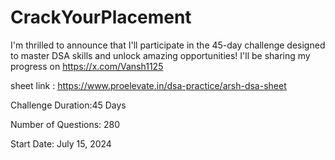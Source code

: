 # CrackYourPlacement

I'm thrilled to announce that I'll participate in the 45-day challenge designed to master DSA skills and unlock amazing opportunities! I'll be sharing my progress on https://x.com/Vansh1125

sheet link : https://www.proelevate.in/dsa-practice/arsh-dsa-sheet

Challenge Duration:45 Days

Number of Questions: 280

Start Date: July 15, 2024
